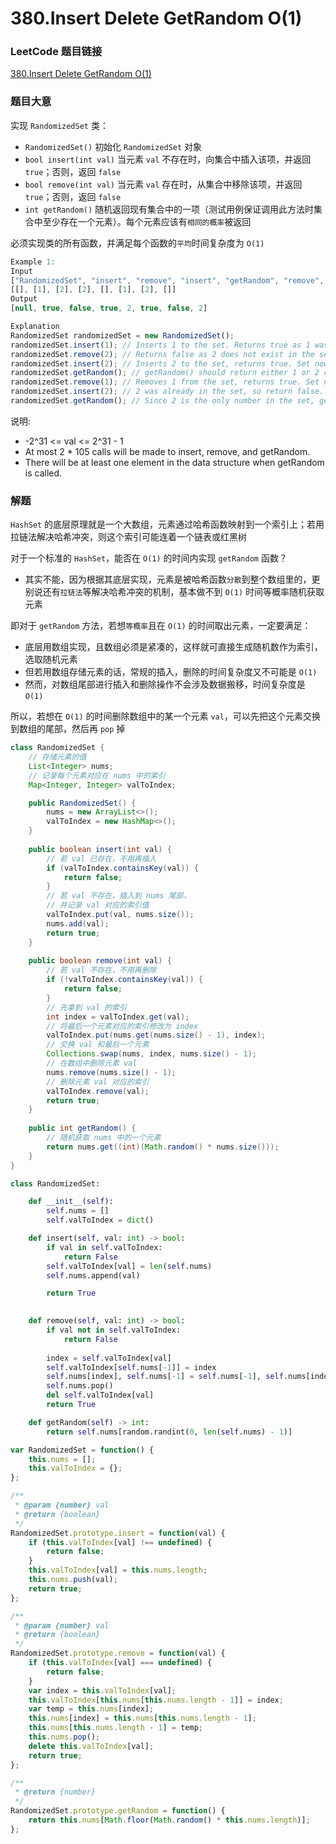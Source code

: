 # 380.Insert Delete GetRandom O(1)

### LeetCode 题目链接

[380.Insert Delete GetRandom O(1)](https://leetcode.com/problems/insert-delete-getrandom-o1/)

### 题目大意

实现 `RandomizedSet` 类：
- `RandomizedSet()` 初始化 `RandomizedSet` 对象
- `bool insert(int val)` 当元素 `val` 不存在时，向集合中插入该项，并返回 `true`；否则，返回 `false` 
- `bool remove(int val)` 当元素 `val` 存在时，从集合中移除该项，并返回 `true`；否则，返回 `false`
- `int getRandom()` 随机返回现有集合中的一项（测试用例保证调用此方法时集合中至少存在一个元素）。每个元素应该有`相同的概率`被返回

必须实现类的所有函数，并满足每个函数的`平均`时间复杂度为 `O(1)` 

```js
Example 1:
Input
["RandomizedSet", "insert", "remove", "insert", "getRandom", "remove", "insert", "getRandom"]
[[], [1], [2], [2], [], [1], [2], []]
Output
[null, true, false, true, 2, true, false, 2]

Explanation
RandomizedSet randomizedSet = new RandomizedSet();
randomizedSet.insert(1); // Inserts 1 to the set. Returns true as 1 was inserted successfully.
randomizedSet.remove(2); // Returns false as 2 does not exist in the set.
randomizedSet.insert(2); // Inserts 2 to the set, returns true. Set now contains [1,2].
randomizedSet.getRandom(); // getRandom() should return either 1 or 2 randomly.
randomizedSet.remove(1); // Removes 1 from the set, returns true. Set now contains [2].
randomizedSet.insert(2); // 2 was already in the set, so return false.
randomizedSet.getRandom(); // Since 2 is the only number in the set, getRandom() will always return 2.
```

说明:
- -2^31 <= val <= 2^31 - 1
- At most 2 * 105 calls will be made to insert, remove, and getRandom.
- There will be at least one element in the data structure when getRandom is called.

### 解题

`HashSet` 的底层原理就是一个大数组，元素通过哈希函数映射到一个索引上；若用拉链法解决哈希冲突，则这个索引可能连着一个链表或红黑树

对于一个标准的 `HashSet`，能否在 `O(1)` 的时间内实现 `getRandom` 函数？

- 其实不能，因为根据其底层实现，元素是被哈希函数`分散`到整个数组里的，更别说还有`拉链法`等解决哈希冲突的机制，基本做不到 `O(1)` 时间等概率随机获取元素
  

即对于 `getRandom` 方法，若想`等概率`且在 `O(1)` 的时间取出元素，一定要满足：
- 底层用数组实现，且数组必须是紧凑的，这样就可直接生成随机数作为索引，选取随机元素
- 但若用数组存储元素的话，常规的插入，删除的时间复杂度又不可能是 `O(1)`
- 然而，对数组尾部进行插入和删除操作不会涉及数据搬移，时间复杂度是 `O(1)`

所以，若想在 `O(1)` 的时间删除数组中的某一个元素 `val`，可以先把这个元素交换到数组的尾部，然后再 `pop` 掉

```java
class RandomizedSet {
    // 存储元素的值
    List<Integer> nums;
    // 记录每个元素对应在 nums 中的索引
    Map<Integer, Integer> valToIndex;

    public RandomizedSet() {
        nums = new ArrayList<>();
        valToIndex = new HashMap<>();
    }
    
    public boolean insert(int val) {
        // 若 val 已存在，不用再插入
        if (valToIndex.containsKey(val)) {
            return false;
        }
        // 若 val 不存在，插入到 nums 尾部，
        // 并记录 val 对应的索引值
        valToIndex.put(val, nums.size());
        nums.add(val);
        return true;
    }
    
    public boolean remove(int val) {
        // 若 val 不存在，不用再删除
        if (!valToIndex.containsKey(val)) {
            return false;
        }
        // 先拿到 val 的索引
        int index = valToIndex.get(val);
        // 将最后一个元素对应的索引修改为 index
        valToIndex.put(nums.get(nums.size() - 1), index);
        // 交换 val 和最后一个元素
        Collections.swap(nums, index, nums.size() - 1);
        // 在数组中删除元素 val
        nums.remove(nums.size() - 1);
        // 删除元素 val 对应的索引
        valToIndex.remove(val);
        return true;
    }
    
    public int getRandom() {
        // 随机获取 nums 中的一个元素
        return nums.get((int)(Math.random() * nums.size()));
    }
}
```
```python
class RandomizedSet:

    def __init__(self):
        self.nums = []
        self.valToIndex = dict()

    def insert(self, val: int) -> bool:
        if val in self.valToIndex:
            return False
        self.valToIndex[val] = len(self.nums)
        self.nums.append(val)

        return True
        

    def remove(self, val: int) -> bool:
        if val not in self.valToIndex:
            return False
        
        index = self.valToIndex[val]
        self.valToIndex[self.nums[-1]] = index
        self.nums[index], self.nums[-1] = self.nums[-1], self.nums[index]
        self.nums.pop()
        del self.valToIndex[val]
        return True

    def getRandom(self) -> int:
        return self.nums[random.randint(0, len(self.nums) - 1)]
```
```js
var RandomizedSet = function() {
    this.nums = [];
    this.valToIndex = {};
};

/** 
 * @param {number} val
 * @return {boolean}
 */
RandomizedSet.prototype.insert = function(val) {
    if (this.valToIndex[val] !== undefined) {
        return false;
    }
    this.valToIndex[val] = this.nums.length;
    this.nums.push(val);
    return true;
};

/** 
 * @param {number} val
 * @return {boolean}
 */
RandomizedSet.prototype.remove = function(val) {
    if (this.valToIndex[val] === undefined) {
        return false;
    }
    var index = this.valToIndex[val];
    this.valToIndex[this.nums[this.nums.length - 1]] = index;
    var temp = this.nums[index];
    this.nums[index] = this.nums[this.nums.length - 1];
    this.nums[this.nums.length - 1] = temp;
    this.nums.pop();
    delete this.valToIndex[val];
    return true;
};

/**
 * @return {number}
 */
RandomizedSet.prototype.getRandom = function() {
    return this.nums[Math.floor(Math.random() * this.nums.length)];
};
```